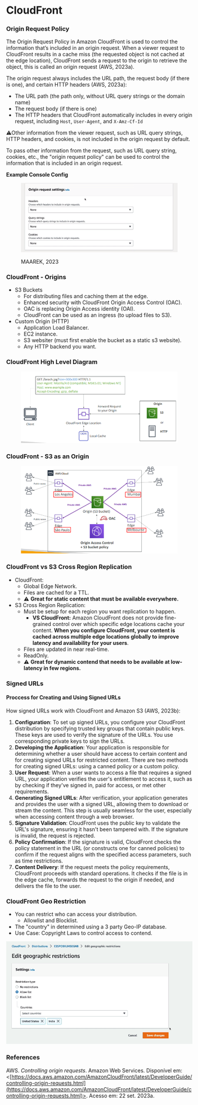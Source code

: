 # CloudFront

### Origin Request Policy

The Origin Request Policy in Amazon CloudFront is used to control the information that’s included in an origin request. When a viewer request to CloudFront results in a cache miss (the requested object is not cached at the edge location), CloudFront sends a request to the origin to retrieve the object, this is called an origin request (AWS, 2023a).



The origin request always includes the URL path, the request body (if there is one), and certain HTTP headers (AWS, 2023a):

* The URL path (the path only, without URL query strings or the domain name)
* The request body (if there is one)
* The HTTP headers that CloudFront automatically includes in every origin request, including `Host`, `User-Agent`, and `X-Amz-Cf-Id`

:warning:Other information from the viewer request, such as URL query strings, HTTP headers, and cookies, is not included in the origin request by default.&#x20;

To pass other information from the request, such as URL query string, cookies, etc., the "origin request policy" can be used to control the information that is included in an origin request.

**Example Console Config**

<figure><img src="../../.gitbook/assets/image.png" alt=""><figcaption><p>MAAREK, 2023</p></figcaption></figure>

### CloudFront - Origins

* S3 Buckets
  * For distributing files and caching them at the edge.
  * Enhanced security with CloudFront Origin Access Control (OAC).
  * OAC is replacing Origin Access identity (OAI).
  * CloudFront can be used as an ingress (to upload files to S3).
* Custom Origin (HTTP)
  * Application Load Balancer.
  * EC2 instance.
  * S3 websiter (must first enable the bucket as a static s3 website).
  * Any HTTP backend you want.



### CloudFront High Level Diagram

<figure><img src="../../.gitbook/assets/image (114).png" alt=""><figcaption></figcaption></figure>

### CloudFront - S3 as an Origin

<figure><img src="../../.gitbook/assets/image (115).png" alt=""><figcaption></figcaption></figure>

### CloudFront vs S3 Cross Region Replication

* CloudFront:
  * Global Edge Network.
  * Files are cached for a TTL.
  * :warning: **Great for static content that must be available everywhere.**
* S3 Cross Region Replication:
  * Must be setup for each region you want replication to happen.
    * **VS CloudFront:** Amazon CloudFront does not provide fine-grained control over which specific edge locations cache your content. **When you configure CloudFront, your content is cached across multiple edge locations globally to improve latency and availability for your users**.
  * Files are updated in near real-time.
  * ReadOnly.
  * :warning: **Great for dynamic contend that needs to be available at low-latency in few regions.**

### Signed URLs&#x20;

#### Proccess for Creating and Using Signed URLs

How signed URLs work with CloudFront and Amazon S3 (AWS, 2023b):

1. **Configuration**: To set up signed URLs, you configure your CloudFront distribution by specifying trusted key groups that contain public keys. These keys are used to verify the signature of the URLs. You use corresponding private keys to sign the URLs.
2. **Developing the Application**: Your application is responsible for determining whether a user should have access to certain content and for creating signed URLs for restricted content. There are two methods for creating signed URLs: using a canned policy or a custom policy.
3. **User Request**: When a user wants to access a file that requires a signed URL, your application verifies the user's entitlement to access it, such as by checking if they've signed in, paid for access, or met other requirements.
4. **Generating Signed URLs**: After verification, your application generates and provides the user with a signed URL, allowing them to download or stream the content. This step is usually seamless for the user, especially when accessing content through a web browser.
5. **Signature Validation**: CloudFront uses the public key to validate the URL's signature, ensuring it hasn't been tampered with. If the signature is invalid, the request is rejected.
6. **Policy Confirmation**: If the signature is valid, CloudFront checks the policy statement in the URL (or constructs one for canned policies) to confirm if the request aligns with the specified access parameters, such as time restrictions.
7. **Content Delivery**: If the request meets the policy requirements, CloudFront proceeds with standard operations. It checks if the file is in the edge cache, forwards the request to the origin if needed, and delivers the file to the user.

### CloudFront Geo Restriction

* You can restrict who can access your distribution.
  * Allowlist and Blocklist.
* The "country" in determined using a 3 party Geo-IP database.
* Use Case: Copyright Laws to control access to contend.

![](<../../.gitbook/assets/image (116).png>)

### References

AWS. _Controlling origin requests_. Amazon Web Services. Disponível em: <[https://docs.aws.amazon.com/AmazonCloudFront/latest/DeveloperGuide/controlling-origin-requests.html](https://docs.aws.amazon.com/AmazonCloudFront/latest/DeveloperGuide/controlling-origin-requests.html)>. Acesso em: 22 set. 2023a.
